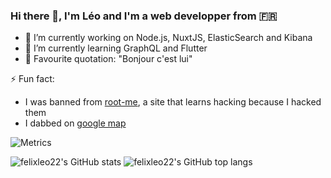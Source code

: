 ### Hi there 👋, I'm Léo and I'm a web developper from 🇫🇷

- 🔭 I’m currently working on Node.js, NuxtJS, ElasticSearch and Kibana
- 🌱 I’m currently learning GraphQL and Flutter 
- 💬 Favourite quotation: "Bonjour c'est lui"

⚡ Fun fact: 
* I was banned from [root-me](https://www.root-me.org/), a site that learns hacking because I hacked them
* I dabbed on [google map](https://www.google.fr/maps/@48.697097,6.1756124,3a,19.1y,127.8h,80.04t/data=!3m7!1e1!3m5!1sC6_Hf8tsUbSvtWDOaBp-AA!2e0!5s20200901T000000!7i16384!8i8192)

![Metrics](https://raw.githubusercontent.com/felixleo22/felixleo22/github-metrics/github-metrics.svg)

![felixleo22's GitHub stats](https://github-readme-stats.vercel.app/api?username=felixleo22&show_icons=true&theme=tokyonight&count_private=true&include_all_commits=2020)
![felixleo22's GitHub top langs](https://github-readme-stats.vercel.app/api/top-langs/?username=felixleo22&layout=compact&theme=tokyonight&count_private=true&include_all_commits=2020)
